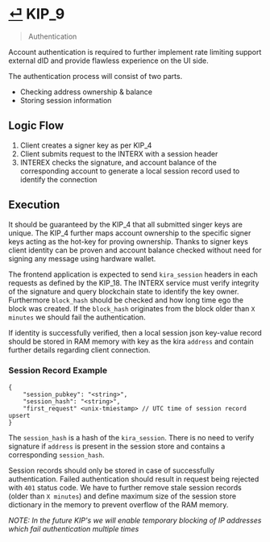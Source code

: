 # [⏎](README.md#Roadmap) KIP_9
> Authentication

Account authentication is required to further implement rate limiting support external dID and provide flawless experience on the UI side.

The authentication process will consist of two parts.
* Checking address ownership & balance 
* Storing session information

## Logic Flow

1. Client creates a signer key as per KIP_4
2. Client submits request to the INTERX with a session header
3. INTEREX checks the signature, and account balance of the corresponding account to generate a local session record used to identify the connection

## Execution

It should be guaranteed by the KIP_4 that all submitted singer keys are unique. The KIP_4 further maps account ownership to the specific signer keys acting as the hot-key for proving ownership. Thanks to signer keys client identity can be proven and account balance checked without need for signing any message using hardware wallet.

The frontend application is expected to send `kira_session` headers in each requests as defined by the KIP_18. The INTERX service must verify integrity of the signature and query blockchain state to identify the key owner. Furthermore `block_hash` should be checked and how long time ego the block was created. If the `block_hash` originates from the block older than `X minutes` we should fail the authentication.

If identity is successfully verified, then a local session json key-value record should be stored in RAM memory with key as the kira `address` and contain further details regarding client connection.

### Session Record Example

```
{
    "session_pubkey": "<string>",
    "session_hash": "<string>",
    "first_request" <unix-tmiestamp> // UTC time of session record upsert
}
```

The `session_hash` is a hash of the `kira_session`. There is no need to verify signature if `address` is present in the session store and contains a corresponding `session_hash`.

Session records should only be stored in case of successfully authentication. Failed authentication should result in request being rejected with `401` status code. We have to further remove stale session records (older than `X minutes`) and define maximum size of the session store dictionary in the memory to prevent overflow of the RAM memory. 

_NOTE: In the future KIP's we will enable temporary blocking of IP addresses which fail authentication multiple times_
